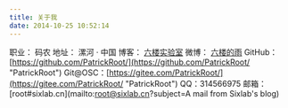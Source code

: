 ```yaml
---
title: 关于我
date: 2014-10-25 10:52:14
---
```


职业： 码农
地址： 漯河 · 中国
博客： [六楼实验室](https://blog.sixlab.cn/ "六楼实验室")
微博： [六楼的雨](https://weibo.com/314566975/ "六楼的雨")
GitHub：[https://github.com/PatrickRoot/](https://github.com/PatrickRoot/ "PatrickRoot")
Git@OSC：[https://gitee.com/PatrickRoot/](https://gitee.com/PatrickRoot/ "PatrickRoot")
QQ：314566975
邮箱：[root#sixlab.cn](mailto:root@sixlab.cn?subject=A mail from Sixlab's blog)